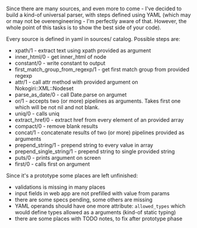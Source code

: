 
Since there are many sources, and even more to come - I've decided to build a kind-of universal parser, with steps defined using YAML (which may or may not be overengineering - I'm perfectly aware of that. However, the whole point of this tasks is to show the best side of your code).

Every source is defined in yaml in sources/ catalog. Possible steps are:
* xpath/1 - extract text using xpath provided as argument
* inner_html/0 - get inner_html of node
* constant/0 - write constant to output
* first_match_group_from_regexp/1 - get first match group from provided regexp
* attr/1 - call attr method with provided argument on Nokogiri::XML::Nodeset
* parse_as_date/0 - call Date.parse on argumet
* or/1 - accepts two (or more) pipelines as arguments. Takes first one which will be not nil and not blank.
* uniq/0 - calls uniq
* extract_href/0 - extract href from every element of an provided array
* compact/0 - remove blank results
* concat/1 - concatenate results of two (or more) pipelines provided as arguments
* prepend_string/1 - prepend string to every value in array
* prepend_single_string/1 - prepend string to single provided string
* puts/0 - prints argument on screen
* first/0 - calls first on argument

Since it's a prototype some places are left unfinished:

* validations is missing in many places
* input fields in web app are not prefilled with value from params
* there are some specs pending, some others are missing
* YAML operands should have one more attribute: `allowed_types` which would define types allowed as a arguments (kind-of static typing)
* there are some places with TODO notes, to fix after prototype phase
